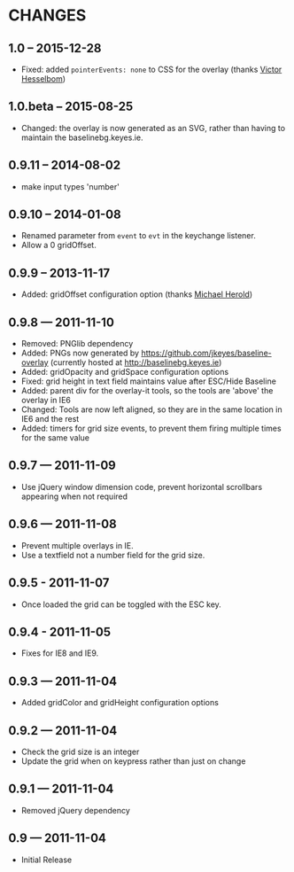# CHANGES

## 1.0 – 2015-12-28

* Fixed: added `pointerEvents: none` to CSS for the overlay (thanks [Victor Hesselbom](https://github.com/hesselbom))


## 1.0.beta – 2015-08-25

* Changed: the overlay is now generated as an SVG, rather than having to maintain the baselinebg.keyes.ie.

## 0.9.11 – 2014-08-02

* make input types 'number'

## 0.9.10 – 2014-01-08

* Renamed parameter from `event` to `evt` in the keychange listener.
* Allow a 0 gridOffset.

## 0.9.9 – 2013-11-17

* Added: gridOffset configuration option (thanks [Michael Herold](https://github.com/michaelherold))

## 0.9.8 — 2011-11-10

* Removed: PNGlib dependency
* Added: PNGs now generated by https://github.com/jkeyes/baseline-overlay (currently hosted at http://baselinebg.keyes.ie)
* Added: gridOpacity and gridSpace configuration options
* Fixed: grid height in text field maintains value after ESC/Hide Baseline
* Added: parent div for the overlay-it tools, so the tools are 'above' the overlay in IE6
* Changed: Tools are now left aligned, so they are in the same location in IE6 and the rest
* Added: timers for grid size events, to prevent them firing multiple times for the same value

## 0.9.7 — 2011-11-09 

* Use jQuery window dimension code, prevent horizontal scrollbars appearing when not required

## 0.9.6 — 2011-11-08

* Prevent multiple overlays in IE.
* Use a textfield not a number field for the grid size.

## 0.9.5 - 2011-11-07

* Once loaded the grid can be toggled with the ESC key.

## 0.9.4 - 2011-11-05

* Fixes for IE8 and IE9.

## 0.9.3 — 2011-11-04

* Added gridColor and gridHeight configuration options

## 0.9.2 — 2011-11-04

* Check the grid size is an integer
* Update the grid when on keypress rather than just on change

## 0.9.1 — 2011-11-04

* Removed jQuery dependency

## 0.9 — 2011-11-04

* Initial Release
